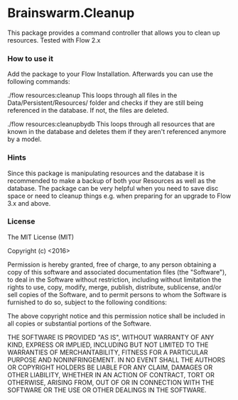 # Brainswarm.Cleanup #

This package provides a command controller that allows you to clean up resources.
Tested with Flow 2.x

### How to use it ###

Add the package to your Flow Installation.
Afterwards you can use the following commands:

./flow resources:cleanup
This loops through all files in the Data/Persistent/Resources/ folder and checks if they are still being referenced in the database. If not, the files are deleted.

./flow resources:cleanupbydb
This loops through all resources that are known in the database and deletes them if they aren't referenced anymore by a model.

### Hints ###

Since this package is manipulating resources and the database it is recommended to make a backup of both your Resources as well as the database.
The package can be very helpful when you need to save disc space or need to cleanup things e.g. when preparing for an upgrade to Flow 3.x and above.

### License ###

The MIT License (MIT)

Copyright (c) <2016>

Permission is hereby granted, free of charge, to any person obtaining a copy of this software and associated documentation files (the "Software"), to deal in the Software without restriction, including without limitation the rights to use, copy, modify, merge, publish, distribute, sublicense, and/or sell copies of the Software, and to permit persons to whom the Software is furnished to do so, subject to the following conditions:

The above copyright notice and this permission notice shall be included in all copies or substantial portions of the Software.

THE SOFTWARE IS PROVIDED "AS IS", WITHOUT WARRANTY OF ANY KIND, EXPRESS OR IMPLIED, INCLUDING BUT NOT LIMITED TO THE WARRANTIES OF MERCHANTABILITY, FITNESS FOR A PARTICULAR PURPOSE AND NONINFRINGEMENT. IN NO EVENT SHALL THE AUTHORS OR COPYRIGHT HOLDERS BE LIABLE FOR ANY CLAIM, DAMAGES OR OTHER LIABILITY, WHETHER IN AN ACTION OF CONTRACT, TORT OR OTHERWISE, ARISING FROM, OUT OF OR IN CONNECTION WITH THE SOFTWARE OR THE USE OR OTHER DEALINGS IN THE SOFTWARE.
